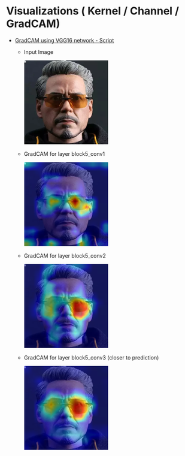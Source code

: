 # Visualizations ( Kernel / Channel / GradCAM)



* [GradCAM using VGG16 network - Script](./GradCAM_Sunglasses.ipynb)

  

  * Input Image

    ![original](./original.png)

    

  * GradCAM for layer block5_conv1

    ![block5_conv1_out](./block5_conv1_out.png)

  * GradCAM for layer block5_conv2

    ![block5_conv2_out](./block5_conv2_out.png)

  * GradCAM for layer block5_conv3 (closer to prediction)

    ![block5_conv3_out](./block5_conv3_out.png)

    

     



